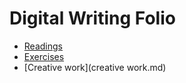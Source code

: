 # Digital Writing Folio

- [Readings](readings.md)
- [Exercises](exercises.md)
- [Creative work](creative work.md)
